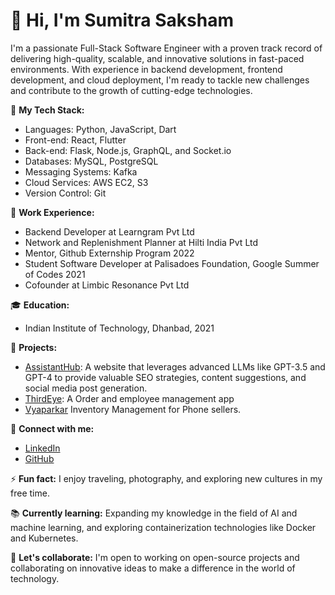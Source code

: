 # 👋 Hi, I'm Sumitra Saksham

I'm a passionate Full-Stack Software Engineer with a proven track record of delivering high-quality, scalable, and innovative solutions in fast-paced environments. With experience in backend development, frontend development, and cloud deployment, I'm ready to tackle new challenges and contribute to the growth of cutting-edge technologies.

🔭 **My Tech Stack:**
- Languages: Python, JavaScript, Dart
- Front-end: React, Flutter
- Back-end: Flask, Node.js, GraphQL, and Socket.io
- Databases: MySQL, PostgreSQL
- Messaging Systems: Kafka
- Cloud Services: AWS EC2, S3
- Version Control: Git

💼 **Work Experience:**
- Backend Developer at Learngram Pvt Ltd
- Network and Replenishment Planner at Hilti India Pvt Ltd
- Mentor, Github Externship Program 2022
- Student Software Developer at Palisadoes Foundation, Google Summer of Codes 2021
- Cofounder at Limbic Resonance Pvt Ltd

🎓 **Education:**
- Indian Institute of Technology, Dhanbad, 2021

🌟 **Projects:**
- [AssistantHub](https://assistanthub.in/): A website that leverages advanced LLMs like GPT-3.5 and GPT-4 to provide valuable SEO strategies, content suggestions, and social media post generation.
- [ThirdEye](https://play.google.com/store/apps/details?id=com.thirdeyedevelopers.third_eye_shop_manager): A Order and employee management app
- [Vyaparkar](https://play.google.com/store/apps/details?id=com.vyaparkar.merchant) Inventory Management for Phone sellers.

🔗 **Connect with me:**
- [LinkedIn](https://linkedin.com/in/sumitra-saksham-749bba76/)
- [GitHub](https://github.com/sumitra19jha)

⚡ **Fun fact:** I enjoy traveling, photography, and exploring new cultures in my free time.

📚 **Currently learning:** Expanding my knowledge in the field of AI and machine learning, and exploring containerization technologies like Docker and Kubernetes.

💬 **Let's collaborate:** I'm open to working on open-source projects and collaborating on innovative ideas to make a difference in the world of technology.
